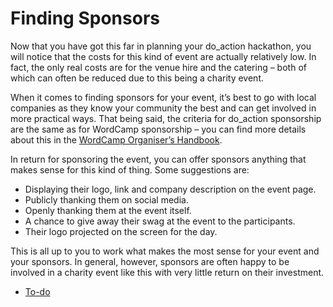 # Finding Sponsors

Now that you have got this far in planning your do\_action hackathon, you will notice that the costs for this kind of event are actually relatively low. In fact, the only real costs are for the venue hire and the catering – both of which can often be reduced due to this being a charity event.

When it comes to finding sponsors for your event, it’s best to go with local companies as they know your community the best and can get involved in more practical ways. That being said, the criteria for do\_action sponsorship are the same as for WordCamp sponsorship – you can find more details about this in the [WordCamp Organiser’s Handbook](https://make.wordpress.org/community/handbook/wordcamp-organizer-handbook/planning-details/fundraising/wordcamp-sponsorship/).

In return for sponsoring the event, you can offer sponsors anything that makes sense for this kind of thing. Some suggestions are:

*   Displaying their logo, link and company description on the event page.
*   Publicly thanking them on social media.
*   Openly thanking them at the event itself.
*   A chance to give away their swag at the event to the participants.
*   Their logo projected on the screen for the day.

This is all up to you to work what makes the most sense for your event and your sponsors. In general, however, sponsors are often happy to be involved in a charity event like this with very little return on their investment.

*   [To-do](# "To-do")